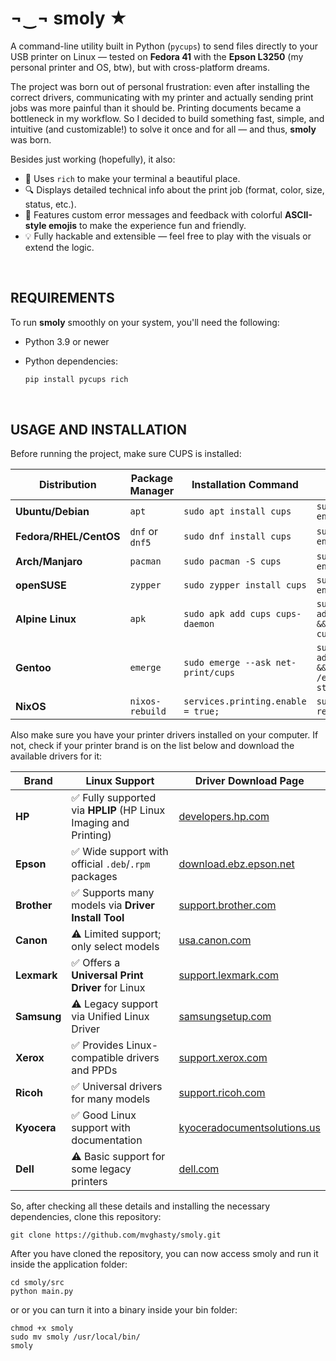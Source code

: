 # ¬‿¬ smoly ★

A command-line utility built in Python (`pycups`) to send files directly to your USB printer on Linux — tested on **Fedora 41** with the **Epson L3250** (my personal printer and OS, btw), but with cross-platform dreams.

The project was born out of personal frustration: even after installing the correct drivers, communicating with my printer and actually sending print jobs was more painful than it should be. Printing documents became a bottleneck in my workflow. So I decided to build something fast, simple, and intuitive (and customizable!) to solve it once and for all — and thus, **smoly** was born.

Besides just working (hopefully), it also:
- 💅 Uses `rich` to make your terminal a beautiful place.
- 🔍 Displays detailed technical info about the print job (format, color, size, status, etc.).
- 🧠 Features custom error messages and feedback with colorful **ASCII-style emojis** to make the experience fun and friendly.
- 💡 Fully hackable and extensible — feel free to play with the visuals or extend the logic.

<br>

## REQUIREMENTS

To run **smoly** smoothly on your system, you'll need the following:

- Python 3.9 or newer  
- Python dependencies:

  ```bash
  pip install pycups rich
  ```

<br>

## USAGE AND INSTALLATION

Before running the project, make sure CUPS is installed:

| Distribution         | Package Manager        | Installation Command                     | Enable & Start Service                                      |
|----------------------|------------------------|------------------------------------------|-------------------------------------------------------------|
| **Ubuntu/Debian**    | `apt`                  | `sudo apt install cups`                 | `sudo systemctl enable --now cups`                          |
| **Fedora/RHEL/CentOS** | `dnf` or `dnf5`      | `sudo dnf install cups`                 | `sudo systemctl enable --now cups`                          |
| **Arch/Manjaro**     | `pacman`               | `sudo pacman -S cups`                   | `sudo systemctl enable --now cups`                          |
| **openSUSE**         | `zypper`               | `sudo zypper install cups`              | `sudo systemctl enable --now cups`                          |
| **Alpine Linux**     | `apk`                  | `sudo apk add cups cups-daemon`         | `sudo rc-update add cupsd default && sudo service cupsd start` |
| **Gentoo**           | `emerge`               | `sudo emerge --ask net-print/cups`      | `sudo rc-update add cupsd default && sudo /etc/init.d/cupsd start` |
| **NixOS**            | `nixos-rebuild`        | `services.printing.enable = true;`      | `sudo nixos-rebuild switch` | 


Also make sure you have your printer drivers installed on your computer. If not, check if your printer brand is on the list below and download the available drivers for it:


| Brand     | Linux Support | Driver Download Page |
|-----------|----------------|-----------------------|
| **HP**    | ✅ Fully supported via **HPLIP** (HP Linux Imaging and Printing) | [developers.hp.com](https://developers.hp.com/hp-linux-imaging-and-printing) |
| **Epson** | ✅ Wide support with official `.deb`/`.rpm` packages | [download.ebz.epson.net](https://download.ebz.epson.net/dsc/search/01/search/?OSC=LX) |
| **Brother** | ✅ Supports many models via **Driver Install Tool** | [support.brother.com](https://support.brother.com/g/b/faqend.aspx?c=us&faqid=faq00100556_000&lang=en) |
| **Canon** | ⚠️ Limited support; only select models | [usa.canon.com](https://www.usa.canon.com/support/software-and-drivers) |
| **Lexmark** | ✅ Offers a **Universal Print Driver** for Linux | [support.lexmark.com](https://support.lexmark.com/en_us/drivers-downloads.html) |
| **Samsung** | ⚠️ Legacy support via Unified Linux Driver | [samsungsetup.com](https://www.samsungsetup.com/ts/client/en/install.html) |
| **Xerox** | ✅ Provides Linux-compatible drivers and PPDs | [support.xerox.com](https://www.support.xerox.com/en-ca/content/111461) |
| **Ricoh** | ✅ Universal drivers for many models | [support.ricoh.com](https://support.ricoh.com/bb/html/dr_ut_e/rc3/model/p_i/p_i.htm?lang=en) |
| **Kyocera** | ✅ Good Linux support with documentation | [kyoceradocumentsolutions.us](https://www.kyoceradocumentsolutions.us/en/support/downloads.html) |
| **Dell** | ⚠️ Basic support for some legacy printers | [dell.com](https://www.dell.com/support/home/en-us?app=drivers) |


So, after checking all these details and installing the necessary dependencies, clone this repository:


```shell
git clone https://github.com/mvghasty/smoly.git
```


After you have cloned the repository, you can now access smoly and run it inside the application folder:


```shell
cd smoly/src
python main.py
```


or or you can turn it into a binary inside your bin folder:


```shell
chmod +x smoly
sudo mv smoly /usr/local/bin/
smoly
```
